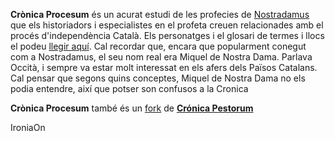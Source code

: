 **Crònica Procesum** és un acurat estudi de les profecies de [Nostradamus](https://ca.wikipedia.org/wiki/Nostradamus) que els historiadors i especialistes en el profeta creuen relacionades amb el procés d'independència Català. Els personatges i el glosari de termes i llocs el podeu [llegir aquí](https://github.com/raulmagdalena/CronicaProcesum/blob/main/Glosari%20i%20dramatis%20personae.md). Cal recordar que, encara que popularment conegut com a Nostradamus, el seu nom real era Miquel de Nostra Dama. Parlava Occità, i sempre va estar molt interessat en els afers dels Països Catalans.
Cal pensar que segons quins conceptes, Miquel de Nostra Dama no els podia entendre, així que potser son confusos a la Cronica

**Crònica Procesum** també és un [fork](https://ca.wikipedia.org/wiki/Fork) de **[Crónica Pestorum](https://github.com/raulmagdalena/CronicaPestorum/blob/master/README.md)**

IroniaOn
